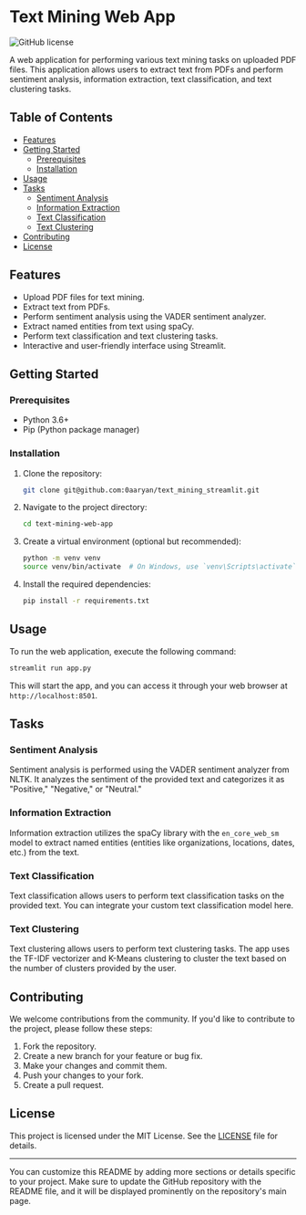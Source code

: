 # Text Mining Web App

![GitHub license](https://img.shields.io/badge/license-MIT-blue.svg)

A web application for performing various text mining tasks on uploaded PDF files. This application allows users to extract text from PDFs and perform sentiment analysis, information extraction, text classification, and text clustering tasks.

## Table of Contents

- [Features](#features)
- [Getting Started](#getting-started)
  - [Prerequisites](#prerequisites)
  - [Installation](#installation)
- [Usage](#usage)
- [Tasks](#tasks)
  - [Sentiment Analysis](#sentiment-analysis)
  - [Information Extraction](#information-extraction)
  - [Text Classification](#text-classification)
  - [Text Clustering](#text-clustering)
- [Contributing](#contributing)
- [License](#license)

## Features

- Upload PDF files for text mining.
- Extract text from PDFs.
- Perform sentiment analysis using the VADER sentiment analyzer.
- Extract named entities from text using spaCy.
- Perform text classification and text clustering tasks.
- Interactive and user-friendly interface using Streamlit.

## Getting Started

### Prerequisites

- Python 3.6+
- Pip (Python package manager)

### Installation

1. Clone the repository:

   ```sh
   git clone git@github.com:0aaryan/text_mining_streamlit.git
   ```

2. Navigate to the project directory:

   ```sh
   cd text-mining-web-app
   ```

3. Create a virtual environment (optional but recommended):

   ```sh
   python -m venv venv
   source venv/bin/activate  # On Windows, use `venv\Scripts\activate`
   ```

4. Install the required dependencies:

   ```sh
   pip install -r requirements.txt
   ```

## Usage

To run the web application, execute the following command:

```sh
streamlit run app.py
```

This will start the app, and you can access it through your web browser at `http://localhost:8501`.

## Tasks

### Sentiment Analysis

Sentiment analysis is performed using the VADER sentiment analyzer from NLTK. It analyzes the sentiment of the provided text and categorizes it as "Positive," "Negative," or "Neutral."

### Information Extraction

Information extraction utilizes the spaCy library with the `en_core_web_sm` model to extract named entities (entities like organizations, locations, dates, etc.) from the text.

### Text Classification

Text classification allows users to perform text classification tasks on the provided text. You can integrate your custom text classification model here.

### Text Clustering

Text clustering allows users to perform text clustering tasks. The app uses the TF-IDF vectorizer and K-Means clustering to cluster the text based on the number of clusters provided by the user.

## Contributing

We welcome contributions from the community. If you'd like to contribute to the project, please follow these steps:

1. Fork the repository.
2. Create a new branch for your feature or bug fix.
3. Make your changes and commit them.
4. Push your changes to your fork.
5. Create a pull request.

## License

This project is licensed under the MIT License. See the [LICENSE](LICENSE) file for details.

---

You can customize this README by adding more sections or details specific to your project. Make sure to update the GitHub repository with the README file, and it will be displayed prominently on the repository's main page.
